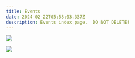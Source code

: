 ```yaml
---
title: Events
date: 2024-02-22T05:58:03.337Z
description: Events index page.  DO NOT DELETE!
---
```



![](/img/영문-학사일정1.png)

![](/img/영문-학사일정2.png)

